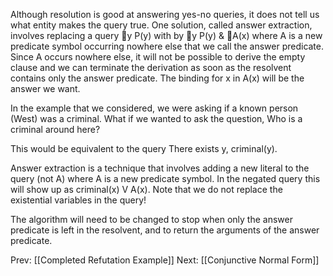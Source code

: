 ﻿Although resolution is good at answering yes-no queries, it does not tell us what entity makes the query true.
One solution, called answer extraction,  involves replacing a query y P(y) with by y P(y) & A(x)  where A is a new predicate symbol occurring nowhere else that we call the answer predicate. 
Since A occurs nowhere else, it will not be possible to derive the empty clause and we can terminate the derivation as soon as the resolvent contains only the answer predicate.
The binding for x in A(x) will be the answer we want.

In the example that we considered, we were asking if a known person (West) was a criminal. What if we wanted to ask the question, Who is a criminal around here?

This would be equivalent to the query There exists y, criminal(y).

Answer extraction is a technique that involves adding a new literal to the query (not A) where A is a new predicate symbol.  In the negated query this will show up as criminal(x) V A(x).  Note that we do not replace the existential variables in the query!

The algorithm will need to be changed to stop when only the answer predicate is left in the resolvent, and to return the arguments of the answer predicate.

Prev: [[Completed Refutation Example]]
Next: [[Conjunctive Normal Form]]